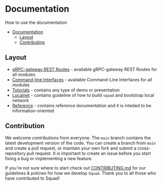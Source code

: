 # Documentation

How to use the documentation

* [Documentation](#documentation)
   * [Layout](#layout)
   * [Contributing](#contributing)

## Layout

* [gRPC-gateway REST Routes](api) - available gRPC-gateway REST Routes for all modules
* [Command-line Interfaces](cli) - available Command-Line Interfaces for all modules
* [Tutorials](tutorials) - contains any type of demo or presentation
* [Localnet](localnet) - contains guideline of how to build `squad` and bootstrap local network
* [Reference](reference) - contains reference documentation and it is inteded to be information-oriented

## Contribution

We welcome contributions from everyone. The `main` branch contains the latest development version of the code. You can create a branch from `main` and create a pull request, or maintain your own fork and submit a cross-repository pull request. It is important to create an issue before you start fixing a bug or implementing a new feature.

If you're not sure where to start check out [CONTRIBUTING.md](./CONTRIBUTING.md) for our guidelines & policies for how we develop `Squad`. Thank you to all those who have contributed to Squad!
